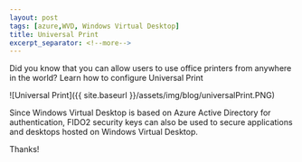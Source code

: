```yaml
---
layout: post
tags: [azure,WVD, Windows Virtual Desktop]
title: Universal Print
excerpt_separator: <!--more-->
---
```

Did you know that you can allow users to use office printers from anywhere in the world?
Learn how to configure Universal Print

![Universal Print]({{ site.baseurl }}/assets/img/blog/universalPrint.PNG)

<!--more-->

Since Windows Virtual Desktop is based on Azure Active Directory for authentication, FIDO2 security keys can also be used to secure applications and desktops hosted on Windows Virtual Desktop.

Thanks!